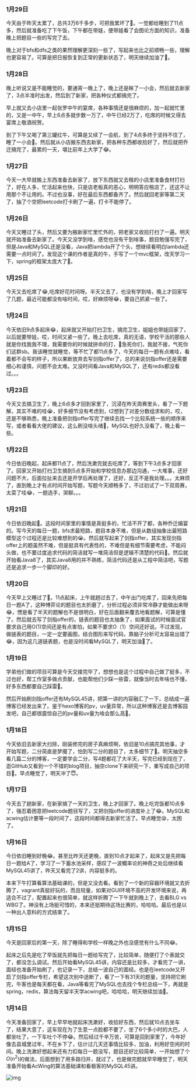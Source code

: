 ### 1月29日

今天由于昨天太累了，总共3万6千多步，可把我累坏了🤣。一觉都给睡到了11点多，然后就准备吃了下午饭，下午都在带娃，便带娃看了会图论方面的知识，准备晚上把题目一些的写完了去。

晚上对于bfs和dfs之类的果然理解更深刻一些了，写起来也比之前顺畅一些，理解也更容易了。可算是把日报恢复到正常的更新状态了，明天继续加油了💪。

### 1月28日

晚上听说又是不能睡觉的，要通宵一晚上了，晚上还是眯了一小会，然后就去新家了，3点半准时出发，然后到了新家，把各种仪式都搞完了。

早上就又去小店里一起张罗中午的宴席，各种事情还是很麻烦的，加一起就忙里的，又是一中午，早上6点多就步数一万了，中午已经2万了，吃席的时候又得去宴席上敬酒祝贺。

到了下午又喝了第三罐红牛，可算是又续了一会航，到了4点多终于坚持不住了，睡了一小会🤣。然后就从小店搬东西去新家，把各种东西都收拾好了，然后就把乔迁搞完了，最累的一天，堪比前年上大学了😂。

### 1月27日

今天一大早就搬上东西准备去新家了，放下东西就又去租的小店里准备食材打扫了，好在人多，忙活起来也快，只是店老板真的恶心，明明答应租店了，还这不让用那个不让用的。不过也没事，好在最后东西都备齐了。然后就回老家等第二天了，抽了个空把leetcode打卡刷了一遍，打卡不能停了。

### 1月26日

今天又睡过了头，然后又要为搬新家忙里忙外的，把老家又收拾打扫了一遍。明天就开始准备去新家了。今天又没学到啥，感觉也没有干到啥事，题目勉强写完了，但是Java和MySQL还是没看，Java把lambda开了个头，想继续看明白lambda还需要一点时间了。发现这个课的作者是真的牛，手写了一个mvc框架，改天学习一下，spring的框架太庞大了🤣。

### 1月25日

今天又去吃席了😂,吃席好花时间呀。半天又去了，也没有学到啥，晚上才回家写了几题，最近可能都没有啥时间，哎，好麻烦呀😂，要自己抓紧一些了。

### 1月24日

今天依旧9点多起床😂，起床就又开始打扫卫生，搞完卫生，姐姐也带娃回家了，以后就要带娃，哎，时间又紧一些了。晚上去吃席，真的无语，学校干活的那些人就是你找我我不理，我需要你的时候就拼命的打，👴急死你们，我就不接，气死你们这群sb。我该睡觉就睡觉，等不忙了都11点多了，今天的每日一题有点难哇，看着都不会写的样子，所以果断放弃去写剑指offer了，总的来说剑指offer还是需要细心和谨慎，问题不会太难。又没时间看Java和MySQL了，还有redis都没看过。。。

### 1月23日

今天又去搞卫生了，晚上6点多才回到家里了，沉浸在昨天周赛里头，看了一下题解，其实不难的哇😭，好多细节没有考虑到，t2想到了对差分数组求和的，哎，还是不够熟悉，晚上准备把剑指offer写完了继续去找一个比较系统一些的顺序来写，或者看看大佬的建议，这么刷没啥头绪🤣，MySQL也好久没看了，晚上看一些。

### 1月22日

今日依旧晚起，起床都11点了，然后洗漱完就去吃席了，等到下午3点多才回家了。回家又开始打扫卫生搞到5点多开始和学校信息办那边沟通，一大堆事，还好问题不大，后面拉扯来去还是开学后再处理了，还好，反正不是我处理。。。太麻烦了，直到晚上才有点时间开始写题，写题今天顺畅多了，不过初试了一下双周赛，太菜了哇😂，一题选手，哭聊。。。

### 1月21日

今日依旧晚起🤣。这段时间家里的事情是真挺多的，忙活不开了都，各种乔迁婚宴的。写今天的每日一题，bfs求最短路，题目本身不难，但是从数组抽象出最短路模型这个过程还是比较难想到的😭。然后就写起来了剑指offer，其实发现剑指offer上的题虽然不难，但是挺具有代表性的，不难但是有细节需要考虑，不能闷头做，也不要过度追求代码的简洁就写一堆简洁但是逻辑不清楚的代码💪。然后就开始看Java8了，其实Java8用的并不熟练，简洁代码还是从工程中简洁吧，写题还是追求一步一个脚印的好。

### 1月20日

今天早上又睡过了🤣。11点起床，上午就趟过去了，中午出门吃席了，回来先把每日一题A了，这种博弈论的题目也太折磨了，分析过程必须非常冷静才能做出来呀😂，愣是看了半天的题解也不是很明白，好在后面翻来覆去地看题解，可算是懂了。然后就去写了剑指offer的，链表的题目也太抽象了，如果面试的时候面试官要求自己用O(1)空间还是有点害怕，如果不要求O（1）空间还好说。不过发现，做链表的题目，一定一定要画图，结合图形来写代码，靠脑子分析可太容易出错了😂，因为这几道链表题，也是没时间看MySQL了，明天加油💪了。

### 1月19日

学弟他们做的项目可算是今天交接完毕了，想想也是这个过程中自己做了挺多，不过也好，帮工作室多做点贡献，也能帮他们少踩一些雷，就像当时去年啥也不懂，好多东西都要自己踩雷🤣。

然后开始刷剑指offer还有MySQL45讲，把第一讲的内容融汇了一下，总结成一遍博客已经发出来了。鉴于hexo博客的pv，uv量异常，所以这种博客还是去博客园发吧，自己都很震惊自己的pv量和uv量为啥会那么高🤣。

### 1月18日

今天依旧去新家大扫除，刚装修完的房子真麻烦啊，依旧是10点搞完其他事，才开始写题，二分简直是梦魇了，怕到写二分的题目了，太多细节了🤣。明天抽空多看几篇二分的博客，一定要学会二分，写4题都花了大半天，写完已经到现在了，逛GitHub又看到一个不错的blog项目，抽空clone下来研究一下，重写成自己的项目🤣。早点睡觉了，明天冲了😇。

### 1月17日

今天去了趟新家，在新家搞了一天的卫生，晚上才回家了。晚上吃完饭都10点多了，强忍着困意把leetcode题目写了，又把剑指offer的进度补上了😂。MySQL和acwing估计要等一段时间了，这段时间都得去新家忙活了。早点睡觉😪，太困了。

### 1月16日

今日依旧睡到好晚😂。甚至比昨天还更晚，直到10点才起来了，起床又是先把每日一题给A了，学习了一下蓄水池采样，感叹了一波概率论的神奇之处后继续看MySQL45讲了，昨天又看完了2讲，内容挺多的。

本来下午打算看算法基础课的，但是又没去看。看到了一个新的容器环境就又去折腾了，vagrant真挺好玩的，而且轻量，如果对GUI环境不高的开发环境来说，再适合不过了，配置起来也很简单，就这样折腾了一下午就到晚上了，去看BLG vs WBG了。神没有上场挺可惜的，本来还挺期待这场比赛的，哈哈哈。最后也是以一种出人意料的方式结束了。

### 1月15日

今天是回家后的第一天，除了睡得和学校一样晚之外也没感觉有什么不同😂。

起床之后先是吃了早饭就先把每日一题给写完了，比较简单，随便打了个表就交了，都没怎么调试。然后开始看MySQL45讲，内容还是比较多，才看完了一讲，面经也准备开始刷了，也记录一下，总结一波自己的面经。也是在leetcode又开启了剑指offer专栏，希望这次别中途断了，看了一下有31天的题量，坚持把它刷完，牛客也是每天都在看，Java等看完了MySQL也去找个专栏总结一下，再就是spring，redis，算法每天留半天学acwing吧，哈哈哈，明天继续加油💪。

### 1月14日

今天准备回家了，早上早早地就起床洗漱好，收拾好东西，然后就10点去坐车了，结果大意了，这车现在为了生意一点脸都不要了，坐了6个多小时的大巴，人都坐吐了，一下车吐个不停😂。然后经过千辛万苦，可算是回到家里了，今年好像去县城里过年，不在乡下了，估计过几天还事情比较多，加油，利用好空闲的时间。晚上洗漱好想起来还有力扣每日一题没写，题目还好比较简单，一开始想了个$O(n^2)$的做法，后面想到了用多路归并，就过了，也是做完题就早早睡觉了，明天准备开始看AcWing的算法基础课和看极客的MySQL45讲。

![img](https://gitee.com/cao_ziqiang/img/raw/master/20220116122117.jpeg)